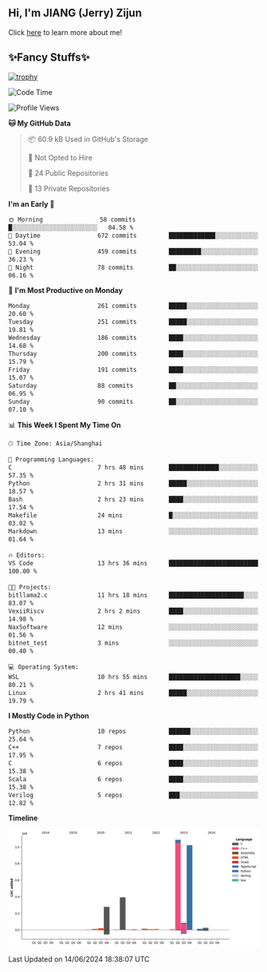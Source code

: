 ## Hi, I'm JIANG (Jerry) Zijun

Click [here](https://jzjerry.github.io/about/) to learn more about me!

## ✨Fancy Stuffs✨
[![trophy](https://github-profile-trophy.vercel.app/?username=jzjerry&theme=onedark)](https://github.com/ryo-ma/github-profile-trophy)
<!--START_SECTION:waka-->
![Code Time](http://img.shields.io/badge/Code%20Time-534%20hrs%2040%20mins-blue)

![Profile Views](http://img.shields.io/badge/Profile%20Views-0-blue)

**🐱 My GitHub Data** 

> 📦 60.9 kB Used in GitHub's Storage 
 > 
> 🚫 Not Opted to Hire
 > 
> 📜 24 Public Repositories 
 > 
> 🔑 13 Private Repositories 
 > 
**I'm an Early 🐤** 

```text
🌞 Morning                58 commits          █░░░░░░░░░░░░░░░░░░░░░░░░   04.58 % 
🌆 Daytime                672 commits         █████████████░░░░░░░░░░░░   53.04 % 
🌃 Evening                459 commits         █████████░░░░░░░░░░░░░░░░   36.23 % 
🌙 Night                  78 commits          ██░░░░░░░░░░░░░░░░░░░░░░░   06.16 % 
```
📅 **I'm Most Productive on Monday** 

```text
Monday                   261 commits         █████░░░░░░░░░░░░░░░░░░░░   20.60 % 
Tuesday                  251 commits         █████░░░░░░░░░░░░░░░░░░░░   19.81 % 
Wednesday                186 commits         ████░░░░░░░░░░░░░░░░░░░░░   14.68 % 
Thursday                 200 commits         ████░░░░░░░░░░░░░░░░░░░░░   15.79 % 
Friday                   191 commits         ████░░░░░░░░░░░░░░░░░░░░░   15.07 % 
Saturday                 88 commits          ██░░░░░░░░░░░░░░░░░░░░░░░   06.95 % 
Sunday                   90 commits          ██░░░░░░░░░░░░░░░░░░░░░░░   07.10 % 
```


📊 **This Week I Spent My Time On** 

```text
🕑︎ Time Zone: Asia/Shanghai

💬 Programming Languages: 
C                        7 hrs 48 mins       ██████████████░░░░░░░░░░░   57.35 % 
Python                   2 hrs 31 mins       █████░░░░░░░░░░░░░░░░░░░░   18.57 % 
Bash                     2 hrs 23 mins       ████░░░░░░░░░░░░░░░░░░░░░   17.54 % 
Makefile                 24 mins             █░░░░░░░░░░░░░░░░░░░░░░░░   03.02 % 
Markdown                 13 mins             ░░░░░░░░░░░░░░░░░░░░░░░░░   01.64 % 

🔥 Editors: 
VS Code                  13 hrs 36 mins      █████████████████████████   100.00 % 

🐱‍💻 Projects: 
bitllama2.c              11 hrs 18 mins      █████████████████████░░░░   83.07 % 
VexiiRiscv               2 hrs 2 mins        ████░░░░░░░░░░░░░░░░░░░░░   14.98 % 
NaxSoftware              12 mins             ░░░░░░░░░░░░░░░░░░░░░░░░░   01.56 % 
bitnet_test              3 mins              ░░░░░░░░░░░░░░░░░░░░░░░░░   00.40 % 

💻 Operating System: 
WSL                      10 hrs 55 mins      ████████████████████░░░░░   80.21 % 
Linux                    2 hrs 41 mins       █████░░░░░░░░░░░░░░░░░░░░   19.79 % 
```

**I Mostly Code in Python** 

```text
Python                   10 repos            ██████░░░░░░░░░░░░░░░░░░░   25.64 % 
C++                      7 repos             ████░░░░░░░░░░░░░░░░░░░░░   17.95 % 
C                        6 repos             ████░░░░░░░░░░░░░░░░░░░░░   15.38 % 
Scala                    6 repos             ████░░░░░░░░░░░░░░░░░░░░░   15.38 % 
Verilog                  5 repos             ███░░░░░░░░░░░░░░░░░░░░░░   12.82 % 
```



**Timeline**

![Lines of Code chart](https://raw.githubusercontent.com/Jzjerry/Jzjerry/main/assets/bar_graph.png)


 Last Updated on 14/06/2024 18:38:07 UTC
<!--END_SECTION:waka-->
